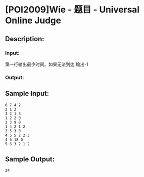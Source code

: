 # [POI2009]Wie - 题目 - Universal Online Judge

## Description: 



### Input: 

第一行输出最少时间。如果无法到达 输出-1

### Output: 




## Sample Input: 
```
6 7 4 2
2 1 2
3 2 1 3
1 2 2 0
2 3 9 0
1 4 2 1 2
2 5 3 0
4 5 5 2 2 3
4 6 18 0
5 6 3 2 1 2
```

## Sample Output: 
```
24
```
